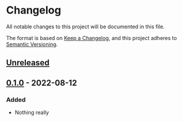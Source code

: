 # Changelog
All notable changes to this project will be documented in this file.

The format is based on [Keep a Changelog](https://keepachangelog.com/en/1.0.0/), and this project adheres to [Semantic Versioning](https://semver.org/spec/v2.0.0.html).

## [Unreleased]

## [0.1.0] - 2022-08-12
### Added
- Nothing really

[Unreleased]: https://github.com/dterrynasuni/nasunitest/compare/0.1.0...master
[0.1.0]: https://github.com/dterrynasuni/nasunitest/tree/0.1.0
